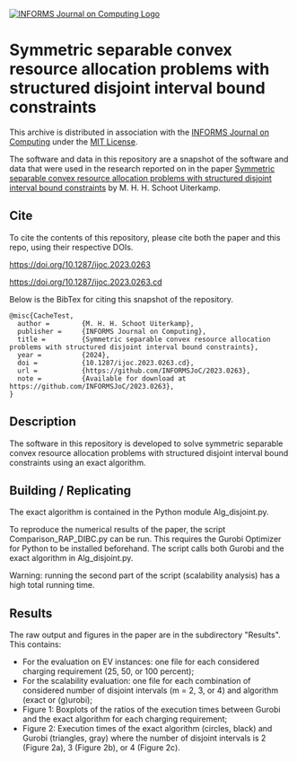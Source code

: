 [![INFORMS Journal on Computing Logo](https://INFORMSJoC.github.io/logos/INFORMS_Journal_on_Computing_Header.jpg)](https://pubsonline.informs.org/journal/ijoc)

# Symmetric separable convex resource allocation problems with structured disjoint interval bound constraints

This archive is distributed in association with the [INFORMS Journal on
Computing](https://pubsonline.informs.org/journal/ijoc) under the [MIT License](LICENSE).

The software and data in this repository are a snapshot of the software and data
that were used in the research reported on in the paper 
[Symmetric separable convex resource allocation problems with structured disjoint interval bound constraints](https://doi.org/10.1287/ijoc.2023.0263) by M. H. H. Schoot Uiterkamp. 


## Cite

To cite the contents of this repository, please cite both the paper and this repo, using their respective DOIs.

https://doi.org/10.1287/ijoc.2023.0263

https://doi.org/10.1287/ijoc.2023.0263.cd

Below is the BibTex for citing this snapshot of the repository.

```
@misc{CacheTest,
  author =        {M. H. H. Schoot Uiterkamp},
  publisher =     {INFORMS Journal on Computing},
  title =         {Symmetric separable convex resource allocation problems with structured disjoint interval bound constraints},
  year =          {2024},
  doi =           {10.1287/ijoc.2023.0263.cd},
  url =           {https://github.com/INFORMSJoC/2023.0263},
  note =          {Available for download at https://github.com/INFORMSJoC/2023.0263},
}  
```

## Description

The software in this repository is developed to solve symmetric separable convex resource allocation problems with structured disjoint interval bound constraints using an exact algorithm.


## Building / Replicating

The exact algorithm is contained in the Python module Alg_disjoint.py.

To reproduce the numerical results of the paper, the script Comparison_RAP_DIBC.py can be run. This requires the Gurobi Optimizer for Python to be installed beforehand. The script calls both Gurobi and the exact algorithm in Alg_disjoint.py.

Warning: running the second part of the script (scalability analysis) has a high total running time.




## Results

The raw output and figures in the paper are in the subdirectory "Results". This contains:

- For the evaluation on EV instances: one file for each considered charging requirement (25, 50, or 100 percent);
- For the scalability evaluation: one file for each combination of considered number of disjoint intervals (m = 2, 3, or 4) and algorithm (exact or (g)urobi); 
- Figure 1: Boxplots of the ratios of the execution times between Gurobi and the exact algorithm for each charging requirement;
- Figure 2: Execution times of the exact algorithm (circles, black) and Gurobi (triangles, gray) where the number of disjoint intervals is 2 (Figure 2a), 3 (Figure 2b), or 4 (Figure 2c).
